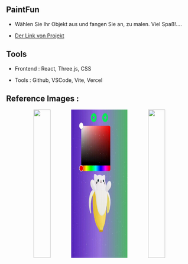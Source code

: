## PaintFun

- Wählen Sie Ihr Objekt aus und fangen Sie an, zu malen. Viel Spaß!....

* [Der Link von Projekt](https://3-d-avatar-semihbeyzade.vercel.app/)


## Tools

- Frontend : React, Three.js, CSS

- Tools : Github, VSCode, Vite, Vercel 

## Reference Images :

<p align="center" width="100%">
  <img src="public/img/video1.gif"  width="30%" height="400"/>
  <img src="public/img/video2.gif"  width="30%" height="400"/>
  <img src="public/img/video3.gif"  width="30%" height="400" />
</p>

